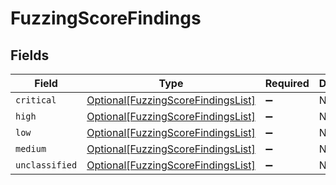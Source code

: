 # FuzzingScoreFindings


## Fields

| Field                                                                                 | Type                                                                                  | Required                                                                              | Description                                                                           |
| ------------------------------------------------------------------------------------- | ------------------------------------------------------------------------------------- | ------------------------------------------------------------------------------------- | ------------------------------------------------------------------------------------- |
| `critical`                                                                            | [Optional[FuzzingScoreFindingsList]](../../models/shared/fuzzingscorefindingslist.md) | :heavy_minus_sign:                                                                    | N/A                                                                                   |
| `high`                                                                                | [Optional[FuzzingScoreFindingsList]](../../models/shared/fuzzingscorefindingslist.md) | :heavy_minus_sign:                                                                    | N/A                                                                                   |
| `low`                                                                                 | [Optional[FuzzingScoreFindingsList]](../../models/shared/fuzzingscorefindingslist.md) | :heavy_minus_sign:                                                                    | N/A                                                                                   |
| `medium`                                                                              | [Optional[FuzzingScoreFindingsList]](../../models/shared/fuzzingscorefindingslist.md) | :heavy_minus_sign:                                                                    | N/A                                                                                   |
| `unclassified`                                                                        | [Optional[FuzzingScoreFindingsList]](../../models/shared/fuzzingscorefindingslist.md) | :heavy_minus_sign:                                                                    | N/A                                                                                   |